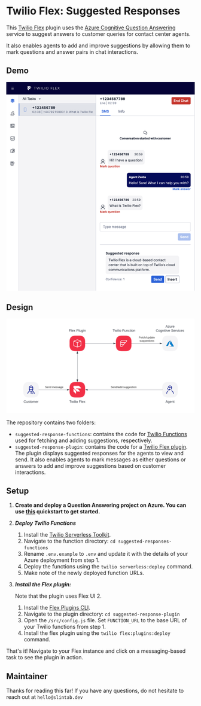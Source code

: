 # Twilio Flex: Suggested Responses

This [Twilio Flex](https://www.twilio.com/flex) plugin uses the [Azure Cognitive Question Answering](https://azure.microsoft.com/en-gb/services/cognitive-services/question-answering/) service to suggest answers to customer queries for contact center agents.

It also enables agents to add and improve suggestions by allowing them to mark questions and answer pairs in chat interactions.


## Demo
![Demo](demo.png?raw=true)

## Design
![Architecture](architecture.png?raw=true)

The repository contains two folders:
- `suggested-response-functions`: contains the code for [Twilio Functions](https://www.twilio.com/docs/runtime/functions) used for fetching and adding suggestions, respectively. 
- `suggested-response-plugin`: contains the code for a [Twilio Flex plugin](https://www.twilio.com/docs/flex/developer/plugins). The plugin displays suggested responses for the agents to view and send. It also enables agents to mark messages as either questions or answers to add and improve suggestions based on customer interactions.

## Setup

1. **Create and deploy a Question Answering project on Azure. You can use [this](https://docs.microsoft.com/en-us/azure/cognitive-services/language-service/question-answering/quickstart/sdk?pivots=studio) quickstart to get started.**

2. ***Deploy Twilio Functions***
   1. Install the [Twilio Serverless Toolkit](https://www.twilio.com/docs/labs/serverless-toolkit).
   2. Navigate to the function directory: `cd suggested-responses-functions`
   3. Rename `.env.example` to `.env` and update it with the details of your Azure deployment from step 1. 
   3. Deploy the functions using the `twilio serverless:deploy` command.
   4. Make note of the newly deployed function URLs.

2. ***Install the Flex plugin:***

   Note that the plugin uses Flex UI 2.


   1. Install the [Flex Plugins CLI](https://www.twilio.com/docs/flex/developer/plugins/cli).
   2. Navigate to the plugin directory: `cd suggested-response-plugin`
   3. Open the `/src/config.js` file. Set `FUNCTION_URL` to the base URL of your Twilio functions from step 1.
   4. Install the flex plugin using the `twilio flex:plugins:deploy` command. 
   

That's it! Navigate to your Flex instance and click on a messaging-based task to see the plugin in action.

## Maintainer
Thanks for reading this far!
If you have any questions, do not hesitate to reach out at `hello@slintab.dev`